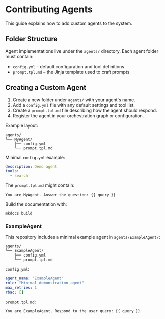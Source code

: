 # Contributing Agents

This guide explains how to add custom agents to the system.

## Folder Structure

Agent implementations live under the `agents/` directory. Each agent folder must contain:

- `config.yml` – default configuration and tool definitions
- `prompt.tpl.md` – the Jinja template used to craft prompts

## Creating a Custom Agent

1. Create a new folder under `agents/` with your agent's name.
2. Add a `config.yml` file with any default settings and tool list.
3. Create a `prompt.tpl.md` file describing how the agent should respond.
4. Register the agent in your orchestration graph or configuration.

Example layout:

```text
agents/
└── MyAgent/
    ├── config.yml
    └── prompt.tpl.md
```

Minimal `config.yml` example:

```yaml
description: Demo agent
tools:
  - search
```

The `prompt.tpl.md` might contain:

```
You are MyAgent. Answer the question: {{ query }}
```

Build the documentation with:

```bash
mkdocs build
```

### ExampleAgent

This repository includes a minimal example agent in `agents/ExampleAgent/`:

```text
agents/
└── ExampleAgent/
    ├── config.yml
    └── prompt.tpl.md
```

`config.yml`:

```yaml
agent_name: "ExampleAgent"
role: "Minimal demonstration agent"
max_retries: 1
rbac: []
```

`prompt.tpl.md`:

```
You are ExampleAgent. Respond to the user query: {{ query }}
```

